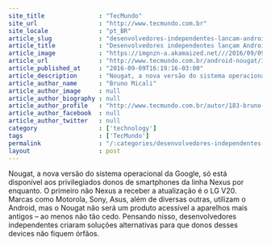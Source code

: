 ```yaml
---
site_title               : "TecMundo"
site_url                 : "http://www.tecmundo.com.br"
site_locale              : "pt_BR"
article_slug             : "desenvolvedores-independentes-lancam-android-nougat-para-moto-g-2013-e-2015"
article_title            : "Desenvolvedores independentes lançam Android Nougat para Moto G 2013 e 2015"
article_image            : "https://imgnzn-a.akamaized.net///2016/09/09/09160719896108-t1200x480.jpg"
article_url              : "http://www.tecmundo.com.br/android-nougat/109372-desenvolvedores-independentes-lancam-android-nougat-moto-g-2013-2015.htm"
article_published_at     : "2016-09-09T16:19:16-03:00"
article_description      : "Nougat, a nova versão do sistema operacional da Google, só está disponível aos privilegiados donos de smartphones da linha Nexus por enquanto. O primeiro não Nexus a receber a atualização é o LG V20. Marcas como Motorola, Sony, Asus, além de diversas outras, utilizam o Android, mas o Nougat não será um produto acessível a aparelhos mais antigos – ao menos não tão cedo. Pensando nisso, desenvolvedores independentes criaram soluções alternativas para que donos desses devices não fiquem órfãos."
article_author_name      : "Bruno Micali"
article_author_image     : null
article_author_biography : null
article_author_profile   : "http://www.tecmundo.com.br/autor/183-bruno-micali/"
article_author_facebook  : null
article_author_twitter   : null
category                 : ['technology']
tags                     : ['TecMundo']
permalink                : "/:categories/desenvolvedores-independentes-lancam-android-nougat-para-moto-g-2013-e-2015/"
layout                   : post
---
```


Nougat, a nova versão do sistema operacional da Google, só está disponível aos privilegiados donos de smartphones da linha Nexus por enquanto. O primeiro não Nexus a receber a atualização é o LG V20. Marcas como Motorola, Sony, Asus, além de diversas outras, utilizam o Android, mas o Nougat não será um produto acessível a aparelhos mais antigos – ao menos não tão cedo. Pensando nisso, desenvolvedores independentes criaram soluções alternativas para que donos desses devices não fiquem órfãos.
